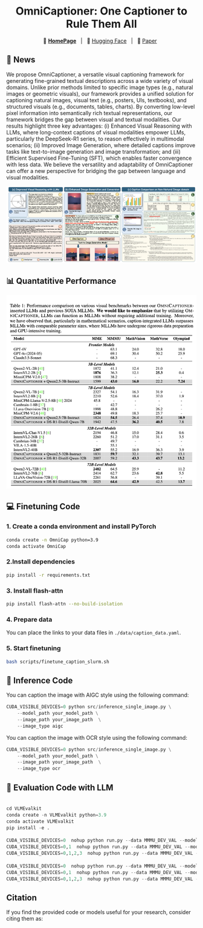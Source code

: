 

<div align="center">
<h1> OmniCaptioner: One Captioner to Rule Them All </h1>

</div>
<div align="center">

<p align="center">
💜 <a href="https://alpha-innovator.github.io/OmniCaptioner-project-page/"><b>HomePage</b></a>&nbsp&nbsp | &nbsp&nbsp🤗 <a href="https://huggingface.co/U4R/OmniCaptioner">Hugging Face</a>&nbsp&nbsp | &nbsp&nbsp📑 <a href="https://arxiv.org/abs/2504.07089">Paper</a>&nbsp&nbsp
</p>
</div>


## 📰 News

We propose OmniCaptioner, a versatile visual captioning framework for generating fine-grained textual descriptions across a wide variety of visual domains. Unlike prior methods limited to specific image types (e.g., natural images or geometric visuals), our framework provides a unified solution for captioning natural images, visual text (e.g., posters, UIs, textbooks), and structured visuals (e.g., documents, tables, charts). By converting low-level pixel information into semantically rich textual representations, our framework bridges the gap between visual and textual modalities. Our results highlight three key advantages: (i) Enhanced Visual Reasoning with LLMs, where long-context captions of visual modalities empower LLMs, particularly the DeepSeek-R1 series, to reason effectively in multimodal scenarios; (ii) Improved Image Generation, where detailed captions improve tasks like text-to-image generation and image transformation; and (iii) Efficient Supervised Fine-Tuning (SFT), which enables faster convergence with less data. We believe the versatility and adaptability of OmniCaptioner can offer a new perspective for bridging the gap between language and visual modalities.

![Demo Visualization](assets/demo.jpg)


## 📊 Quantatitive Performance
![Quantitative Results](assets/quantitative.jpg)



## 💻 Finetuning Code
### 1. Create a conda environment and install PyTorch
```bash
conda create -n OmniCap python=3.9
conda activate OmniCap
```
### 2.Install dependencies
```bash
pip install -r requirements.txt
```
### 3. Install flash-attn
```bash
pip install flash-attn --no-build-isolation
```
### 4. Prepare data
You can place the links to your data files in `./data/caption_data.yaml`.

### 5. Start finetuning
```bash
bash scripts/finetune_caption_slurm.sh
```
## 🚀 Inference Code

You can caption the image with AIGC style using the following command:


```python   
CUDA_VISIBLE_DEVICES=0 python src/inference_single_image.py \
    --model_path your_model_path \
    --image_path your_image_path  \
    --image_type aigc 
``` 

You can caption the image with OCR style using the following command:

```python   
CUDA_VISIBLE_DEVICES=0 python src/inference_single_image.py \
    --model_path your_model_path \
    --image_path your_image_path  \
    --image_type ocr 
``` 
## 🚀 Evaluation Code with LLM

```python   

cd VLMEvalkit
conda create -n VLMEvalkit python=3.9
conda activate VLMEvalkit
pip install -e .

CUDA_VISIBLE_DEVICES=0  nohup python run.py --data MMMU_DEV_VAL --model Omnicaptioner-qwen2-5-3B --verbose > output_omnicap_qwen2-5-3B_MMMU_DEV_VAL.log 2>&1 &
CUDA_VISIBLE_DEVICES=0,1  nohup python run.py --data MMMU_DEV_VAL --model Omnicaptioner-qwen2-5-7B --verbose > output_omnicap_qwen2-5-7B_MMMU_DEV_VAL.log 2>&1 &
CUDA_VISIBLE_DEVICES=0,1,2,3  nohup python run.py --data MMMU_DEV_VAL --model Omnicaptioner-qwen2-5-32B --verbose > output_omnicap_qwen2-5-32B_MMMU_DEV_VAL.log 2>&1 &

CUDA_VISIBLE_DEVICES=0  nohup python run.py --data MMMU_DEV_VAL --model Omnicaptioner-deepseek-distill-7B --verbose > output_omnicap_deepseek_distill_3B_MMMU_DEV_VAL.log 2>&1 &
CUDA_VISIBLE_DEVICES=0,1  nohup python run.py --data MMMU_DEV_VAL --model Omnicaptioner-deepseek-distill-32B --verbose > output_omnicap_deepseek_distill_32B_MMMU_DEV_VAL.log 2>&1 &
CUDA_VISIBLE_DEVICES=0,1,2,3  nohup python run.py --data MMMU_DEV_VAL --model Omnicaptioner-deepseek-distill-70B --verbose > output_omnicap_deepseek_distill_70B_MMMU_DEV_VAL.log 2>&1 &

``` 


## Citation

If you find the provided code or models useful for your research, consider citing them as:
```

```


